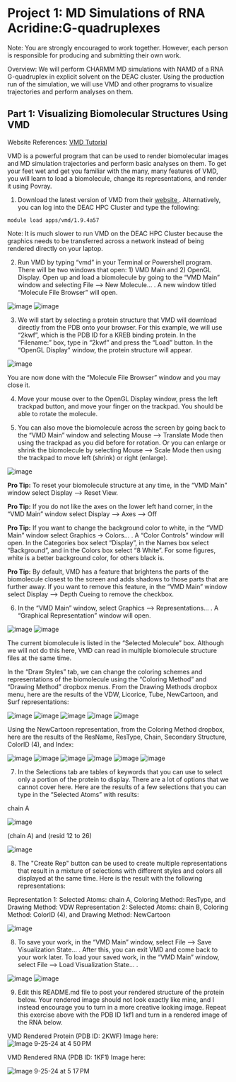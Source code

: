 # Project 1: MD Simulations of RNA Acridine:G-quadruplexes

Note: You are strongly encouraged to work together.  However, each person is responsible for producing and submitting their own work.

Overview: We will perform CHARMM MD simulations with NAMD of a RNA G-quadruplex in explicit solvent on the DEAC cluster.  Using the production run of the simulation, we will use VMD and other programs to visualize trajectories and perform analyses on them.  

## Part 1: Visualizing Biomolecular Structures Using VMD

Website References: [ VMD Tutorial ](http://www.ks.uiuc.edu/Training/Tutorials/vmd/tutorial-html/index.html)

VMD is a powerful program that can be used to render biomolecular images and MD simulation trajectories and perform basic analyses on them. To get your feet wet and get you familiar with the many, many features of VMD, you will learn to load a biomolecule, change its representations, and render it using Povray.

1. Download the latest version of VMD from their [ website ](https://www.ks.uiuc.edu/Development/Download/download.cgi?PackageName=VMD). Alternatively, you can log into the DEAC HPC Cluster and type the following:
```
module load apps/vmd/1.9.4a57
```
Note: It is much slower to run VMD on the DEAC HPC Cluster because the graphics needs to be transferred across a network instead of being rendered directly on your laptop.

2. Run VMD by typing “vmd” in your Terminal or Powershell program. There will be two windows that open: 1) VMD Main and 2) OpenGL Display. Open up and load a biomolecule by going to the “VMD Main” window and selecting File --> New Molecule… . A new window titled “Molecule File Browser” will open.

![image](https://github.com/user-attachments/assets/dca126fb-6736-443a-9a6c-1754b004335a)
![image](https://github.com/user-attachments/assets/8f785b34-9e38-4987-a344-ea451fe22347)

3. We will start by selecting a protein structure that VMD will download directly from the PDB onto your browser. For this example, we will use “2kwf”, which is the PDB ID for a KREB binding protein. In the “Filename:” box, type in “2kwf” and press the “Load” button. In the “OpenGL Display” window, the protein structure will appear.

![image](https://github.com/user-attachments/assets/d71b110d-7f95-4803-9241-5b782323f290)

You are now done with the “Molecule File Browser” window and you may close it. 

4. Move your mouse over to the OpenGL Display window, press the left trackpad button, and move your finger on the trackpad. You should be able to rotate the molecule.

5. You can also move the biomolecule across the screen by going back to the “VMD Main” window and selecting Mouse --> Translate Mode then using the trackpad as you did before for rotation. Or you can enlarge or shrink the biomolecule by selecting Mouse --> Scale Mode then using the trackpad to move left (shrink) or right (enlarge).

![image](https://github.com/user-attachments/assets/05ca878c-407f-411a-9b9a-19085c80d0af)

__Pro Tip:__
To reset your biomolecule structure at any time, in the “VMD Main” window select Display --> Reset View.

__Pro Tip:__
If you do not like the axes on the lower left hand corner, in the “VMD Main” window select Display --> Axes --> Off

__Pro Tip:__
If you want to change the background color to white, in the “VMD Main” window select Graphics -> Colors… . A “Color Controls” window will open. In the Categories box select “Display”, in the Names box select “Background”, and in the Colors box select “8 White”. For some figures, white is a better background color, for others black is. 

__Pro Tip:__
By default, VMD has a feature that brightens the parts of the biomolecule closest to the screen and adds shadows to those parts that are further away. If you want to remove this feature, in the “VMD Main” window select Display --> Depth Cueing to remove the checkbox.

6. In the “VMD Main” window, select Graphics --> Representations… . A “Graphical Representation” window will open.

![image](https://github.com/user-attachments/assets/94581ff7-88b8-41fb-b276-d9ce42508e8a)
![image](https://github.com/user-attachments/assets/d14d88c6-0d8f-475e-a0b3-24a8c0a16ce2)

The current biomolecule is listed in the “Selected Molecule” box. Although we will not do this here, VMD can read in multiple biomolecule structure files at the same time. 

In the “Draw Styles” tab, we can change the coloring schemes and representations of the biomolecule using the “Coloring Method” and “Drawing Method” dropbox menus. From the Drawing Methods dropbox menu, here are the results of the VDW, Licorice, Tube, NewCartoon, and Surf representations:

![image](https://github.com/user-attachments/assets/b1c21fb0-5ba0-4acc-be7e-4cca97306189)
![image](https://github.com/user-attachments/assets/8957029e-ab05-4ced-ab64-335beef282a2)
![image](https://github.com/user-attachments/assets/77c86c0b-9652-4efe-82b5-245e5380d104)
![image](https://github.com/user-attachments/assets/f3d6e89d-9e65-4a26-aa14-aa69736265f1)
![image](https://github.com/user-attachments/assets/2b852084-4d96-40ea-ae71-367afdff2668)

Using the NewCartoon representation, from the Coloring Method dropbox, here are the results of the ResName, ResType, Chain, Secondary Structure, ColorID (4), and Index:

![image](https://github.com/user-attachments/assets/944d4374-8c15-4971-815d-c41045e3f4f3)
![image](https://github.com/user-attachments/assets/d2e48807-6a3e-4624-8b8f-9fd2afbbc182)
![image](https://github.com/user-attachments/assets/8e2c9e27-dc7c-4d02-aa84-e42e12703834)
![image](https://github.com/user-attachments/assets/d0c1694a-59d2-4be3-bd88-142dddfc7cd8)
![image](https://github.com/user-attachments/assets/a7681465-cc61-4054-85c1-74c5bb698596)
![image](https://github.com/user-attachments/assets/2cd39f38-647b-48f6-a349-c3b8b046d70b)

7. In the Selections tab are tables of keywords that you can use to select only a portion of the protein to display. There are a lot of options that we cannot cover here. Here are the results of a few selections that you can type in the “Selected Atoms” with results:

chain A

![image](https://github.com/user-attachments/assets/d4de98df-4a46-43f1-971c-73666a31a20b)

(chain A) and (resid 12 to 26)

![image](https://github.com/user-attachments/assets/2262e303-d48d-4717-b58f-da50cf716ea9)

8. The "Create Rep" button can be used to create multiple representations that result in a mixture of selections with different styles and colors all displayed at the same time. Here is the result with the following representations:

Representation 1: Selected Atoms: chain A,  Coloring Method: ResType, and Drawing Method: VDW
Representation 2: Selected Atoms: chain B, Coloring Method: ColorID (4), and Drawing Method: NewCartoon 

![image](https://github.com/user-attachments/assets/13b09605-8477-4844-8de9-a827edc5ce1a)

8. To save your work, in the “VMD Main” window, select File --> Save Visualization State… . After this, you can exit VMD and come back to your work later. To load your saved work, in the “VMD Main” window, select File --> Load Visualization State… .

![image](https://github.com/user-attachments/assets/2c124515-5a9a-4c2a-b6bc-a7bd312dd6da)
![image](https://github.com/user-attachments/assets/8f8278ec-e17d-4043-a7ae-908415af28d5)

9. Edit this README.md file to post your rendered structure of the protein below. Your rendered image should not look exactly like mine, and I instead encourage you to turn in a more creative looking image. Repeat this exercise above with the PDB ID 1kf1 and turn in a rendered image of the RNA below.


VMD Rendered Protein (PDB ID: 2KWF) Image here:
![Image 9-25-24 at 4 50 PM](https://github.com/user-attachments/assets/6224001b-cedd-422e-8dd7-d329e4ad51b9)


VMD Rendered RNA (PDB ID: 1KF1) Image here:

![Image 9-25-24 at 5 17 PM](https://github.com/user-attachments/assets/894e3e58-11d4-4f9f-be22-d32eee42a515)


